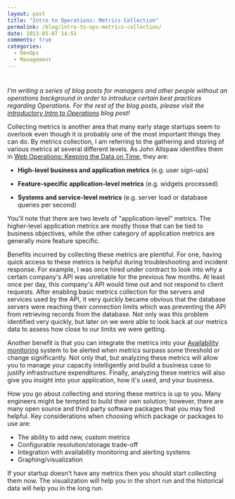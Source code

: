```yaml
---
layout: post
title: "Intro to Operations: Metrics Collection"
permalink: /blog/intro-to-ops-metrics-collection/
date: 2013-05-07 14:51
comments: true
categories: 
  - DevOps
  - Management
---
```

# 

*I'm writing a series of blog posts for managers and other people
without an operations background in order to introduce certain best
practices regarding Operations. For the rest of the blog posts, please
visit the [introductory Intro to Operations][1] blog post!*

  [1]: /blog/intro-to-ops-for-startups/

Collecting metrics is another area that many early stage startups seem
to overlook even though it is probably one of the most important things
they can do. By metrics collection, I am referring to the gathering and
storing of various metrics at several different levels. As John Allspaw
identifies them in [Web Operations: Keeping the Data on Time][2], they
are:

* **High-level business and application metrics** (e.g. user sign-ups)
* **Feature-specific application-level metrics** (e.g. widgets processed)
* **Systems and service-level metrics** (e.g. server load or database queries per second)

  [2]: http://www.amazon.com/Web-Operations-Keeping-Data-Time/dp/1449377440

You'll note that there are two levels of "application-level" metrics.
The higher-level application metrics are mostly those that can be tied
to business objectives, while the other category of application metrics
are generally more feature specific.

Benefits incurred by collecting these metrics are plentiful. For one,
having quick access to these metrics is helpful during troubleshooting
and incident response. For example, I was once hired under contract to
look into why a certain company's API was unreliable for the previous
few months. At least once per day, this company's API would time out and
not respond to client requests. After enabling basic metrics collection
for the servers and services used by the API, it very quickly became
obvious that the database servers were reaching their connection limits
which was preventing the API from retrieving records from the database.
Not only was this problem identified very quickly, but later on we were
able to look back at our metrics data to assess how close to our limits
we were getting.

Another benefit is that you can integrate the metrics into your
[Availability monitoring][3] system to be alerted when metrics surpass
some threshold or change significantly. Not only that, but analyzing
these metrics will allow you to manage your capacity intelligently and
build a business case to justify infrastructure expenditures. Finally,
analyzing these metrics will also give you insight into your
application, how it's used, and your business.

  [3]: /blog/intro-to-ops-availability-monitoring-alerting/

How you go about collecting and storing these metrics is up to you. Many
engineers might be tempted to build their own solution; however, there
are many open source and third party software packages that you may find
helpful. Key considerations when choosing which package or packages to
use are:

* The ability to add new, custom metrics
* Configurable resolution/storage trade-off
* Integration with availability monitoring and alerting systems
* Graphing/visualization

If your startup doesn't have any metrics then you should start
collecting them now. The visualization will help you in the short run
and the historical data will help you in the long run.

